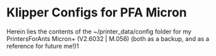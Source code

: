 # Klipper Configs for PFA Micron
Herein lies the contents of the ~/printer_data/config folder for my PrintersForAnts Micron+ (V2.6032 | M.056) (both as a backup, and as a reference for future me!)1
